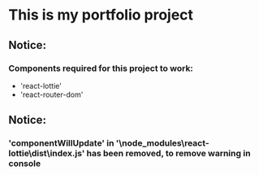 # This is my portfolio project

## Notice:  
### Components required for this project to work: 
* 'react-lottie'
* 'react-router-dom'
## Notice:  
### 'componentWillUpdate' in '\node_modules\react-lottie\dist\index.js' has been removed, to remove warning in console 